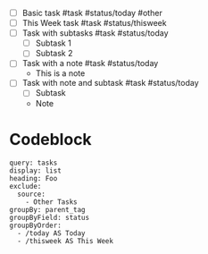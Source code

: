 - [ ] Basic task #task #status/today #other
- [ ] This Week task #task #status/thisweek
- [ ] Task with subtasks #task #status/today 
	- [ ] Subtask 1
	- [ ] Subtask 2
- [ ] Task with a note #task #status/today 
	- This is a note
- [ ] Task with note and subtask #task #status/today 
	- [ ] Subtask
	- Note

# Codeblock

```minion
query: tasks
display: list
heading: Foo
exclude:
  source:
    - Other Tasks
groupBy: parent_tag
groupByField: status
groupByOrder:
  - /today AS Today
  - /thisweek AS This Week
```

